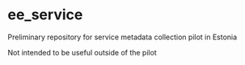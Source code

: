 # ee_service
Preliminary repository for service metadata collection pilot in Estonia

Not intended to be useful outside of the pilot
